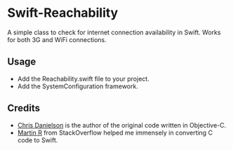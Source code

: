 Swift-Reachability
==================

A simple class to check for internet connection availability in Swift. Works for both 3G and WiFi connections.


## Usage

* Add the Reachability.swift file to your project.
* Add the SystemConfiguration framework.


## Credits

* [Chris Danielson](http://www.chrisdanielson.com/2009/07/22/iphone-network-connectivity-test-example/) is the author of the original code written in Objective-C.
* [Martin R](http://stackoverflow.com/users/1187415/martin-r) from StackOverflow helped me immensely in converting C code to Swift.


